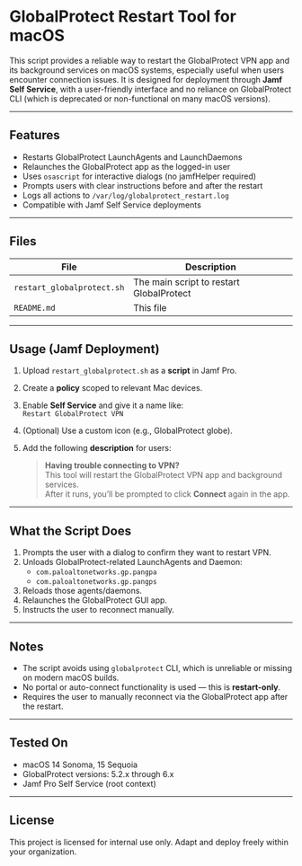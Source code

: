 # GlobalProtect Restart Tool for macOS

This script provides a reliable way to restart the GlobalProtect VPN app and its background services on macOS systems, especially useful when users encounter connection issues. It is designed for deployment through **Jamf Self Service**, with a user-friendly interface and no reliance on GlobalProtect CLI (which is deprecated or non-functional on many macOS versions).

---

## Features

- Restarts GlobalProtect LaunchAgents and LaunchDaemons
- Relaunches the GlobalProtect app as the logged-in user
- Uses `osascript` for interactive dialogs (no jamfHelper required)
- Prompts users with clear instructions before and after the restart
- Logs all actions to `/var/log/globalprotect_restart.log`
- Compatible with Jamf Self Service deployments

---

## Files

| File                          | Description                                |
|-------------------------------|--------------------------------------------|
| `restart_globalprotect.sh`    | The main script to restart GlobalProtect   |
| `README.md`                   | This file                                  |

---

## Usage (Jamf Deployment)

1. Upload `restart_globalprotect.sh` as a **script** in Jamf Pro.
2. Create a **policy** scoped to relevant Mac devices.
3. Enable **Self Service** and give it a name like:  
   `Restart GlobalProtect VPN`
4. (Optional) Use a custom icon (e.g., GlobalProtect globe).
5. Add the following **description** for users:

   > **Having trouble connecting to VPN?**  
   > This tool will restart the GlobalProtect VPN app and background services.  
   > After it runs, you’ll be prompted to click **Connect** again in the app.

---

## What the Script Does

1. Prompts the user with a dialog to confirm they want to restart VPN.
2. Unloads GlobalProtect-related LaunchAgents and Daemon:
   - `com.paloaltonetworks.gp.pangpa`
   - `com.paloaltonetworks.gp.pangps`
3. Reloads those agents/daemons.
4. Relaunches the GlobalProtect GUI app.
5. Instructs the user to reconnect manually.

---

## Notes

- The script avoids using `globalprotect` CLI, which is unreliable or missing on modern macOS builds.
- No portal or auto-connect functionality is used — this is **restart-only**.
- Requires the user to manually reconnect via the GlobalProtect app after the restart.

---

## Tested On

- macOS 14 Sonoma, 15 Sequoia
- GlobalProtect versions: 5.2.x through 6.x
- Jamf Pro Self Service (root context)

---

## License

This project is licensed for internal use only. Adapt and deploy freely within your organization.


